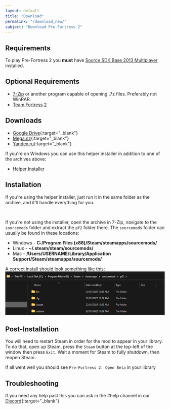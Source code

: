 ```yaml
---
layout: default
title: "Download"
permalink: "/download_new/"
subject: "Download Pre-Fortress 2"
---
```

## Requirements
To play Pre-Fortress 2 you **must** have [Source SDK Base 2013 Multiplayer](steam://install/243750) installed.

## Optional Requirements
- [7-Zip](https://www.7-zip.org/download.html) or another program capable of opening .7z files. Preferably not WinRAR.
- [Team Fortress 2](steam://install/440)

## Downloads
- [Google Drive](https://drive.google.com/file/d/1FUUfHo5NbxvCNsKDUiZVxU4x8q8NkaKk/view){:target="_blank"}
- [Mega.nz](https://mega.nz/file/9CxTXKyT#rqFGOpbJykJqFsBsxUeWaimJF82ygj-BbulEn2Yf8vI){:target="_blank"}
- [Yandex.ru](https://disk.yandex.ru/d/yegcFzbO1h9Duw){:target="_blank"}

If you're on Windows you can use this helper installer in addition to one of the archives above:
- [Helper Installer](https://cdn.discordapp.com/attachments/843318766245904434/934678039265177690/pf2-0.6-full-installer.exe)

## Installation
If you're using the helper installer, just run it in the same folder as the archive, and it'll handle everything for you.

<br>

If you're not using the installer, open the archive in 7-Zip, navigate to the `sourcemods` folder and extract the `pf2` folder there.
The `sourcemods` folder can usually be found in these locations:
- Windows - **C:/Program Files (x86)/Steam/steamapps/sourcemods/**
- Linux - **~/.steam/steam/sourcemods/**
- Mac - **/Users/USERNAME/Library/Application Support/Steam/steamapps/sourcemods/**

A correct install should look something like this:
![](/assets/images/explorer_biG8aCMZFd.png)

## Post-Installation
You will need to restart Steam in order for the mod to appear in your library. To do that, open up Steam, press the `Steam` button at the top-left of the window then press `Exit`. Wait a moment for Steam to fully shutdown, then reopen Steam. 

If all went well you should see `Pre-Fortress 2: Open Beta` in your library

## Troubleshooting
If you need any help past this you can ask in the #help channel in our [Discord]({{site.discord-invite}}){:target="_blank"}
